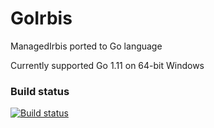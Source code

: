 # GoIrbis

ManagedIrbis ported to Go language

Currently supported Go 1.11 on 64-bit Windows

### Build status

[![Build status](https://img.shields.io/appveyor/ci/AlexeyMironov/goirbis.svg)](https://ci.appveyor.com/project/AlexeyMironov/goirbis/)


